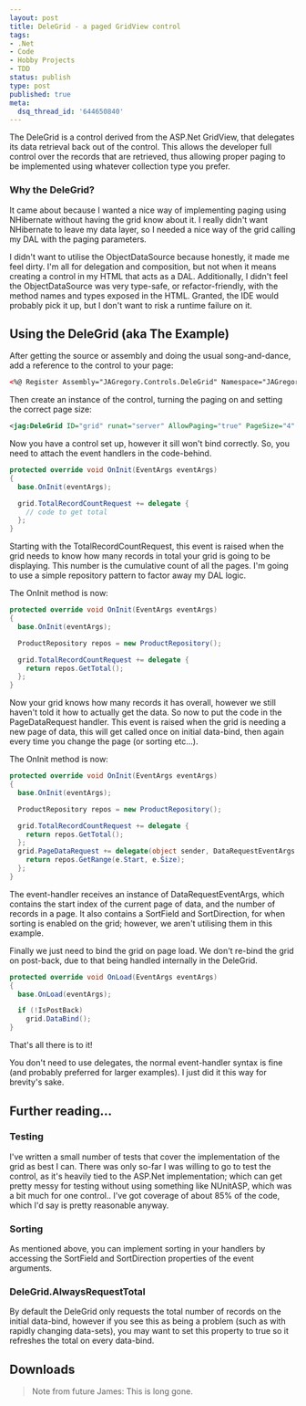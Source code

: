 ```yaml
---
layout: post
title: DeleGrid - a paged GridView control
tags:
- .Net
- Code
- Hobby Projects
- TDD
status: publish
type: post
published: true
meta:
  dsq_thread_id: '644650840'
---
```


The DeleGrid is a control derived from the ASP.Net GridView, that delegates its data retrieval back out of the control. This allows the developer full control over the records that are retrieved, thus allowing proper paging to be implemented using whatever collection type you prefer.

<!-- more -->

### Why the DeleGrid?

It came about because I wanted a nice way of implementing paging using NHibernate without having the grid know about it. I really didn't want NHibernate to leave my data layer, so I needed a nice way of the grid calling my DAL with the paging parameters.

I didn't want to utilise the ObjectDataSource because honestly, it made me feel dirty. I'm all for delegation and composition, but not when it means creating a control in my HTML that acts as a DAL. Additionally, I didn't feel the ObjectDataSource was very type-safe, or refactor-friendly, with the method names and types exposed in the HTML. Granted, the IDE would probably pick it up, but I don't want to risk a runtime failure on it.

## Using the DeleGrid (aka The Example)

After getting the source or assembly and doing the usual song-and-dance, add a reference to the control to your page:

```xml
<%@ Register Assembly="JAGregory.Controls.DeleGrid" Namespace="JAGregory.Controls" TagPrefix="jag" %>
```

Then create an instance of the control, turning the paging on and setting the correct page size:

```xml
<jag:DeleGrid ID="grid" runat="server" AllowPaging="true" PageSize="4" />
```

Now you have a control set up, however it sill won't bind correctly. So, you need to attach the event handlers in the code-behind.

``` csharp
protected override void OnInit(EventArgs eventArgs)
{
  base.OnInit(eventArgs);

  grid.TotalRecordCountRequest += delegate {
    // code to get total
  };
}
```

Starting with the TotalRecordCountRequest, this event is raised when the grid needs to know how many records in total your grid is going to be displaying. This number is the cumulative count of all the pages. I'm going to use a simple repository pattern to factor away my DAL logic.

The OnInit method is now:

``` csharp
protected override void OnInit(EventArgs eventArgs)
{
  base.OnInit(eventArgs);

  ProductRepository repos = new ProductRepository();

  grid.TotalRecordCountRequest += delegate {
    return repos.GetTotal();
  };
}
```

Now your grid knows how many records it has overall, however we still haven't told it how to actually get the data. So now to put the code in the PageDataRequest handler. This event is raised when the grid is needing a new page of data, this will get called once on initial data-bind, then again every time you change the page (or sorting etc...).

The OnInit method is now:

``` csharp
protected override void OnInit(EventArgs eventArgs)
{
  base.OnInit(eventArgs);

  ProductRepository repos = new ProductRepository();

  grid.TotalRecordCountRequest += delegate {
    return repos.GetTotal();
  };
  grid.PageDataRequest += delegate(object sender, DataRequestEventArgs e) {
    return repos.GetRange(e.Start, e.Size);
  };
}
```

The event-handler receives an instance of DataRequestEventArgs, which contains the start index of the current page of data, and the number of records in a page. It also contains a SortField and SortDirection, for when sorting is enabled on the grid; however, we aren't utilising them in this example.

Finally we just need to bind the grid on page load. We don't re-bind the grid on post-back, due to that being handled internally in the DeleGrid.

``` csharp
protected override void OnLoad(EventArgs eventArgs)
{
  base.OnLoad(eventArgs);

  if (!IsPostBack)
    grid.DataBind();
}
```

That's all there is to it!

You don't need to use delegates, the normal event-handler syntax is fine (and probably preferred for larger examples). I just did it this way for brevity's sake.

## Further reading...

### Testing

I've written a small number of tests that cover the implementation of the grid as best I can. There was only so-far I was willing to go to test the control, as it's heavily tied to the ASP.Net implementation; which can get pretty messy for testing without using something like NUnitASP, which was a bit much for one control.. I've got coverage of about 85% of the code, which I'd say is pretty reasonable anyway.

### Sorting

As mentioned above, you can implement sorting in your handlers by accessing the SortField and SortDirection properties of the event arguments.

### DeleGrid.AlwaysRequestTotal

By default the DeleGrid only requests the total number of records on the initial data-bind, however if you see this as being a problem (such as with rapidly changing data-sets), you may want to set this property to true so it refreshes the total on every data-bind.

## Downloads

> Note from future James: This is long gone.
